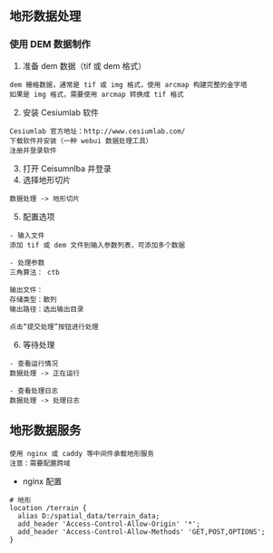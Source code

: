 ## 地形数据处理
### 使用 DEM 数据制作
1. 准备 dem 数据（tif 或 dem 格式）
```
dem 栅格数据，通常是 tif 或 img 格式，使用 arcmap 构建完整的金字塔
如果是 img 格式，需要使用 arcmap 转换成 tif 格式
```
2. 安装 Cesiumlab 软件
```
Cesiumlab 官方地址：http://www.cesiumlab.com/
下载软件并安装（一种 webui 数据处理工具）
注册并登录软件
```
3. 打开 Ceisumnlba 并登录
4. 选择地形切片
```
数据处理 -> 地形切片
```
5. 配置选项
```
- 输入文件
添加 tif 或 dem 文件到输入参数列表，可添加多个数据

- 处理参数
三角算法： ctb

输出文件：
存储类型：散列
输出路径：选出输出目录

点击“提交处理”按钮进行处理
```
6. 等待处理
```
- 查看运行情况
数据处理 -> 正在运行

- 查看处理日志
数据处理 -> 处理日志
```
## 地形数据服务
```
使用 nginx 或 caddy 等中间件承载地形服务
注意：需要配置跨域
```
- nginx 配置
```
# 地形
location /terrain {
  alias D:/spatial_data/terrain_data;
  add_header 'Access-Control-Allow-Origin' '*';
  add_header 'Access-Control-Allow-Methods' 'GET,POST,OPTIONS';
}
```